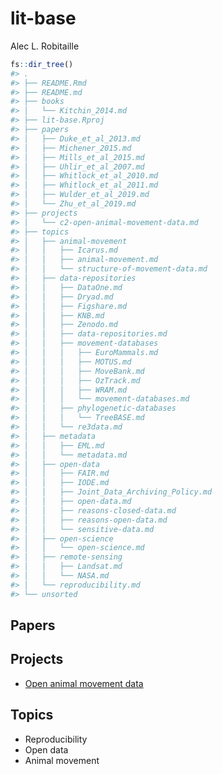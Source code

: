
<!-- README.md is generated from README.Rmd. Please edit that file -->

# lit-base

Alec L. Robitaille

``` r
fs::dir_tree()
#> .
#> ├── README.Rmd
#> ├── README.md
#> ├── books
#> │   └── Kitchin_2014.md
#> ├── lit-base.Rproj
#> ├── papers
#> │   ├── Duke_et_al_2013.md
#> │   ├── Michener_2015.md
#> │   ├── Mills_et_al_2015.md
#> │   ├── Uhlir_et_al_2007.md
#> │   ├── Whitlock_et_al_2010.md
#> │   ├── Whitlock_et_al_2011.md
#> │   ├── Wulder_et_al_2019.md
#> │   └── Zhu_et_al_2019.md
#> ├── projects
#> │   └── c2-open-animal-movement-data.md
#> ├── topics
#> │   ├── animal-movement
#> │   │   ├── Icarus.md
#> │   │   ├── animal-movement.md
#> │   │   └── structure-of-movement-data.md
#> │   ├── data-repositories
#> │   │   ├── DataOne.md
#> │   │   ├── Dryad.md
#> │   │   ├── Figshare.md
#> │   │   ├── KNB.md
#> │   │   ├── Zenodo.md
#> │   │   ├── data-repositories.md
#> │   │   ├── movement-databases
#> │   │   │   ├── EuroMammals.md
#> │   │   │   ├── MOTUS.md
#> │   │   │   ├── MoveBank.md
#> │   │   │   ├── OzTrack.md
#> │   │   │   ├── WRAM.md
#> │   │   │   └── movement-databases.md
#> │   │   ├── phylogenetic-databases
#> │   │   │   └── TreeBASE.md
#> │   │   └── re3data.md
#> │   ├── metadata
#> │   │   ├── EML.md
#> │   │   └── metadata.md
#> │   ├── open-data
#> │   │   ├── FAIR.md
#> │   │   ├── IODE.md
#> │   │   ├── Joint_Data_Archiving_Policy.md
#> │   │   ├── open-data.md
#> │   │   ├── reasons-closed-data.md
#> │   │   ├── reasons-open-data.md
#> │   │   └── sensitive-data.md
#> │   ├── open-science
#> │   │   └── open-science.md
#> │   ├── remote-sensing
#> │   │   ├── Landsat.md
#> │   │   └── NASA.md
#> │   └── reproducibility.md
#> └── unsorted
```

## Papers

## Projects

-   [Open animal movement
    data](https://gitlab.com/robit.a/open-animal-movement-data)

## Topics

-   Reproducibility
-   Open data
-   Animal movement
